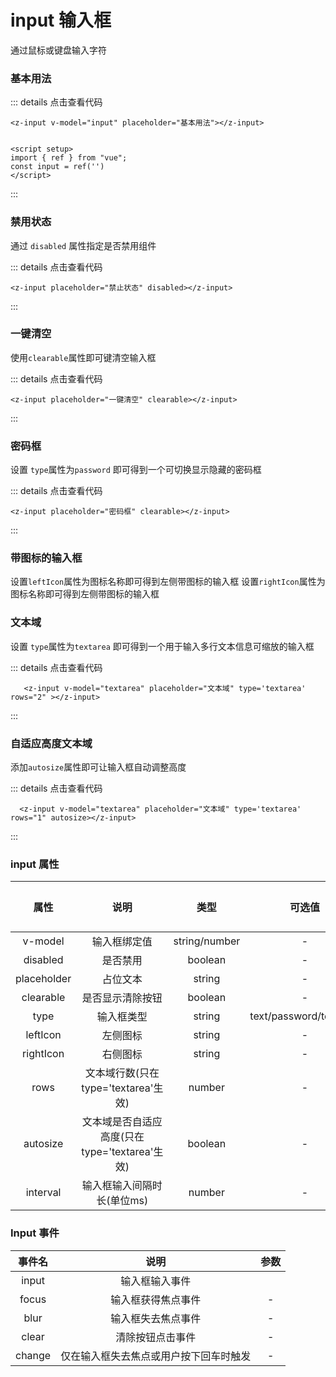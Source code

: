 # input 输入框

通过鼠标或键盘输入字符

### 基本用法

<z-input v-model="input" placeholder="基本用法"></z-input>


<script setup>
import { ref } from "vue";
const input = ref('')
const input1 = ref('')
const input2 = ref('')
const input3 = ref('')
const textarea = ref('')

</script>

::: details 点击查看代码
```vue
<z-input v-model="input" placeholder="基本用法"></z-input>


<script setup>
import { ref } from "vue";
const input = ref('')
</script>
```
:::


### 禁用状态
通过 `disabled` 属性指定是否禁用组件

<z-input v-model="input2" placeholder="禁用状态" disabled></z-input>


::: details 点击查看代码
```vue
<z-input placeholder="禁止状态" disabled></z-input>

```
:::


### 一键清空

使用`clearable`属性即可键清空输入框

<z-input v-model="input3" placeholder="一键清空" clearable></z-input>


::: details 点击查看代码
```vue
<z-input placeholder="一键清空" clearable></z-input>

```
:::


### 密码框
设置 `type`属性为`password` 即可得到一个可切换显示隐藏的密码框

<z-input v-model="input1" placeholder="密码框" type='password'></z-input>

::: details 点击查看代码
```vue
<z-input placeholder="密码框" clearable></z-input>

```
:::


### 带图标的输入框

设置`leftIcon`属性为图标名称即可得到左侧带图标的输入框
设置`rightIcon`属性为图标名称即可得到左侧带图标的输入框

<z-row>
    <z-col span="8">
        <z-input v-model="input" placeholder="带图标的输入框" leftIcon="icon-close"></z-input>
    </z-col>
</z-row>
<z-row>
    <z-col span="8">
        <z-input v-model="input" placeholder="带图标的输入框" rightIcon="icon-close"></z-input>
    </z-col>
</z-row>

### 文本域
设置 `type`属性为`textarea` 即可得到一个用于输入多行文本信息可缩放的输入框

<z-input v-model="textarea" placeholder="文本域" type='textarea' rows="2"></z-input>



::: details 点击查看代码
```vue
   <z-input v-model="textarea" placeholder="文本域" type='textarea' rows="2" ></z-input>

```
:::


### 自适应高度文本域

添加`autosize`属性即可让输入框自动调整高度

<z-input v-model="textarea" placeholder="文本域" type='textarea' rows="1" autosize></z-input>

::: details 点击查看代码
```vue
  <z-input v-model="textarea" placeholder="文本域" type='textarea' rows="1" autosize></z-input>
```
:::



### input 属性

|    属性      |       说明      |     类型       |  可选值               |     默认值     |
|:------------:|:--------------:|:--------------:|:------------------:|:----------------:|
| v-model   | 输入框绑定值  | string/number         | -                    | -                 |
| disabled   | 是否禁用  | boolean         | -                    |-                 |
| placeholder   | 占位文本  | string         | -                    |-                 |
| clearable   | 是否显示清除按钮  | boolean         | -                    |-                 |
| type   | 输入框类型  | string         | text/password/textarea        | text             |
| leftIcon   | 左侧图标  | string         | -                    |-                 |
| rightIcon   | 右侧图标  | string         | -                    |-                 |
| rows   | 文本域行数(只在type='textarea'生效)  | number         | -                    |-                 |
| autosize   | 文本域是否自适应高度(只在type='textarea'生效)  | boolean         | -                    |-                 |
| interval   | 输入框输入间隔时长(单位ms)  | number         | -                    |500         |



### Input 事件
|    事件名      |       说明      |     参数       |
|:------------:|:--------------:|:--------------:|
| input   | 输入框输入事件  | 	       |
| focus   | 输入框获得焦点事件  | -         |
| blur   | 输入框失去焦点事件  | -         |
| clear   | 清除按钮点击事件  | -         |
| change   | 仅在输入框失去焦点或用户按下回车时触发  | -         |
